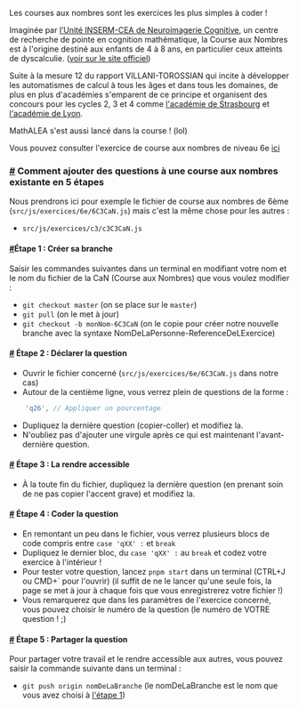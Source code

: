 Les courses aux nombres sont les exercices les plus simples à coder !

Imaginée par [l’Unité INSERM-CEA de Neuroimagerie Cognitive](http://www.unicog.org/), un centre de recherche de pointe en cognition mathématique, la Course aux Nombres est à l'origine destiné aux enfants de 4 à 8 ans, en particulier ceux atteints de dyscalculie. ([voir sur le site officiel](https://www.lacourseauxnombres.com/nr/home.php?lang=fr))

Suite à la mesure 12 du rapport VILLANI-TOROSSIAN qui incite à développer les automatismes de calcul à tous les âges et dans tous les domaines, de plus en plus d'académies s'emparent de ce principe et organisent des concours pour les cycles 2, 3 et 4 comme [l'académie de Strasbourg](https://www.ac-strasbourg.fr/pedagogie/mathematiques/competitions/can/) et [l'académie de Lyon](https://maths.enseigne.ac-lyon.fr/spip/spip.php?article732).

MathALEA s'est aussi lancé dans la course ! (lol)

Vous pouvez consulter l'exercice de course aux nombres de niveau 6e [ici](https://coopmaths.fr/mathalea.html?ex=6C3CaN,n=30,i=1&v=can)

### <a id="1" href="#1">#</a> Comment ajouter des questions à une course aux nombres existante en 5 étapes
Nous prendrons ici pour exemple le fichier de course aux nombres de 6ème (`src/js/exercices/6e/6C3CaN.js`) mais c'est la même chose pour les autres :
* `src/js/exercices/c3/c3C3CaN.js`

#### <a id="2" href="#2">#</a>**Étape 1 : Créer sa branche**
Saisir les commandes suivantes dans un terminal en modifiant votre nom et le nom du fichier de la CaN (Course aux Nombres) que vous voulez modifier :
* `git checkout master` (on se place sur le `master`)
* `git pull` (on le met à jour)
* `git checkout -b monNom-6C3CaN` (on le copie pour créer notre nouvelle branche avec la syntaxe NomDeLaPersonne-ReferenceDeLExercice)

#### <a id="3" href="#3">#</a> **Étape 2 : Déclarer la question**
* Ouvrir le fichier concerné (`src/js/exercices/6e/6C3CaN.js` dans notre cas)
* Autour de la centième ligne, vous verrez plein de questions de la forme :
```js
    'q26', // Appliquer un pourcentage
```
* Dupliquez la dernière question (copier-coller) et modifiez la.
* N'oubliez pas d'ajouter une virgule après ce qui est maintenant l'avant-dernière question.

#### <a id="4" href="#4">#</a> **Étape 3 : La rendre accessible**
* À la toute fin du fichier, dupliquez la dernière question (en prenant soin de ne pas copier l'accent grave) et modifiez la.

#### <a id="5" href="#5">#</a> **Étape 4 : Coder la question**
* En remontant un peu dans le fichier, vous verrez plusieurs blocs de code compris entre `case 'qXX' :` et `break`
* Dupliquez le dernier bloc, du `case 'qXX' :` au `break` et codez votre exercice à l'intérieur !
* Pour tester votre question, lancez `pnpm start` dans un terminal (CTRL+J ou CMD+` pour l'ouvrir) (il suffit de ne le lancer qu'une seule fois, la page se met à jour à chaque fois que vous enregistrerez votre fichier !)
* Vous remarquerez que dans les paramètres de l'exercice concerné, vous pouvez choisir le numéro de la question (le numéro de VOTRE question ! ;)

#### <a id="6" href="#6">#</a> **Étape 5 : Partager la question**
Pour partager votre travail et le rendre accessible aux autres, vous pouvez saisir la commande suivante dans un terminal :
* `git push origin nomDeLaBranche` (le nomDeLaBranche est le nom que vous avez choisi à [l'étape 1](#2))